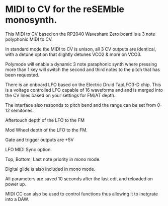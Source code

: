 # MIDI to CV for the reSEMble monosynth.

This MIDI to CV based on the RP2040 Waveshare Zero board is a 3 note polyphonic MIDI to CV.

In standard mode the MIDI to CV is unison, all 3 CV outputs are identical, with a detune option that slightly detunes VCO2 & more on VCO3.

Polymode will enable a dynamic 3 note paraphonic synth where pressing more than 1 key will switch the second and third notes to the pitch that has been requested.

There is an onboard LFO based on the Electric Druid TapLFO3-D chip. 
This is a voltage controlled LFO capable of 16 waveforms and and is merged into the CV lines based on your settings for FM/AT depth.

The interface also responds to pitch bend and the range can be set from 0-12 semitones.

Aftertouch depth of the LFO to the FM

Mod Wheel depth of the LFO to the FM.

Gate and trigger outputs are +5V

LFO MIDI Sync option.

Top, Bottom, Last note priority in mono mode.

Digital glide is also included in mono mode.

All parameters are saved 10 seconds after the last edit and reloaded on power up.

MIDI CC can also be used to control functions thus allowing it to inetgrate into a DAW.

